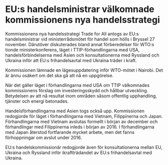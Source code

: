 # EU:s handelsministrar välkomnade kommissionens nya handelsstrategi

Kommissionens nya handelsstrategi Trade for All antogs av EU:s handelsministrar vid ministerrådsmötet för handel som hölls i Bryssel 27 november. Därutöver diskuterades bland annat förberedelser för WTO:s tionde ministerkonferens, läget i TTIP-förhandlingarna med USA, handelsförbindelserna med Asien och konsultationerna med Ryssland och Ukraina inför att EU:s frihandelsavtal med Ukraina träder i kraft.

Kommissionen lämnade en lägesuppdatering inför WTO-mötet i Nairobi. Det är ännu osäkert om det ska gå att nå en uppgörelse.

När det gäller läget i förhandlingarna med USA om TTIP välkomnades kommissionens förslag om investeringsskydd och hållbar utveckling. Betydelsen av att nå resultat inom områden såsom offentlig upphandling, tjänster och energi betonades.

Handelsförhandlingarna med Asien togs också upp. Kommissionen redogjorde för läget i förhandlingarna med Vietnam, Filippinerna och Japan. Förhandlingarna med Vietnam avslutas formellt i början av december och förhandlingar med Filippinerna inleds i början av 2016. I förhandlingarna med Japan återstod fortfarande mycket arbete, men det fanns förhoppningar om avslut under 2016.

EU:s handelskommissionär redogjorde även för konsultationerna mellan EU, Ukraina och Ryssland inför ikraftträdandet av EU:s frihandelsavtal med Ukraina.
